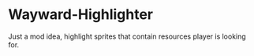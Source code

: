 # Wayward-Highlighter
Just a mod idea, highlight sprites that contain resources player is looking for.

